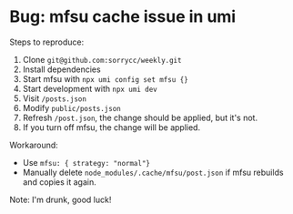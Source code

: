 # Bug: mfsu cache issue in umi

Steps to reproduce:

1. Clone `git@github.com:sorrycc/weekly.git`
2. Install dependencies
3. Start mfsu with `npx umi config set mfsu {}`
4. Start development with `npx umi dev`
5. Visit `/posts.json`
6. Modify `public/posts.json`
7. Refresh `/post.json`, the change should be applied, but it's not.
8. If you turn off mfsu, the change will be applied.

Workaround:

- Use `mfsu: { strategy: "normal"}`
- Manually delete `node_modules/.cache/mfsu/post.json` if mfsu rebuilds and copies it again.

Note: I'm drunk, good luck!
